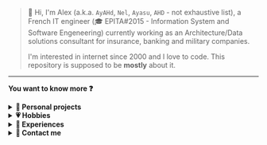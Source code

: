 > 👋 Hi, I'm Alex (a.k.a. `AyAHd`, `Nel`, `Ayasu`, `AHD` - not exhaustive list), a French IT engineer (🎓 EPITA#2015 - Information System and Software Engeneering) currently working as an Architecture/Data solutions consultant for insurance, banking and military companies.
>
> I'm interested in internet since 2000 and I love to code. This repository is supposed to be **mostly** about it.
---

**You want to know more ❓**
<details><summary><b>👤 Personal projects</b></summary>

> I like using code as a tool to improve productivity, knowledge sharing and creativity or just for fun.

## ⚙ Process automation
I'm mostly using Make (formerly Integromat) for the following NoCode automations and won't reference: 
- my other LowCode / frameworks automations. 
- my other NoCode automations being hosted on my n8n private instance (doesn't run on daily basis, unscheduled)

### ⛅ Forecast
For 3 locations, pulls the data 4 times a day from forecast7 and push it to `static/forcast/forecast.json` as a static and versioned data proxy (using Make).

### 🔂 Daily connections
In some games, it might be useful to set automatic daily reward (using Make)...

## 📁 SPAs on AyAHd.GitHub.io
### [🌈 Hue wheel](https://AyAHd.GitHub.io/hue-wheel.htm)
[🌈 Hue wheel](https://AyAHd.GitHub.io/hue-wheel.htm) is a SPA that is supposed to help understanding and picking color in the HSL (Hue Saturation Luminosity) notation.

### [🍵 Teapot party](https://AyAHd.GitHub.io/teapot-party.htm)
[🍵 Teapot party](https://AyAHd.GitHub.io/teapot-party.htm) is a SPA (+Data) used in Genshin Impact random team creation process. 

### [⏲ Vectorial clock](https://AyAHd.GitHub.io/clock.htm)
[⏲ Vectorial clock](https://AyAHd.GitHub.io/clock.htm) is a embedable SPA used for better time-management. It is embedable in Notion, Obsidian, etc... 

---
</details>
<details><summary><b>💗 Hobbies</b></summary>

In my free time I like to: 
- 🧠 Code in 🐍 Python, 🚀 React (+TypeScript) and web languages.
- 🖌 Draw (or code) vectors (with SVG and its integrations [in HTML with CSS and JS], see [⏲ Vecotorial clock](https://AyAHd.GitHub.io/clock.htm) and [🌈 Hue wheel](https://AyAHd.GitHub.io/hue-wheel.htm))
- 🎮 Play and theorycraft (or code) about:
  - Genshin (see [🍵 Teapot party](https://AyAHd.GitHub.io/teapot-party.htm), a tool to randomize team selection).
  - MMORPGs (Lineage ][, B&S), RPG (Pokémon, Diablo III), board games and RPGs 🎲 
- 😻 Pet my cats, 🔨 craft things (🧱 including house), 🌱 garden, 🎿 ride (roller & ski), ⛵ navigate, 🎲 play, 🥾 walk, 🎧 listen to music, 🎶 go to concerts, 🎤 sing, 🧭 camp 

---
</details>
<details><summary><b>💼 Experiences</b></summary>

My references are: 
- IT services as a on-field technician (from 2010 to 2013), 
- startups as a web applicative developer (from 2012 to 2017),
- consulting as a Architecture and Data solutions consultant (from 2017 until now) for bankiing, insurance and military companies. 

---
</details>
<details><summary><b>📨 Contact me</b></summary>

For now, I'm not opened to contact.
</details>
</details>